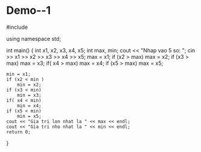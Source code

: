 # Demo--1
#include<iostream>

using namespace std;

int main() {
    int x1, x2, x3, x4, x5;
    int max, min;
    cout << "Nhap vao 5 so: ";
    cin >> x1 >> x2 >> x3 >> x4 >> x5;
    max = x1;
    if (x2 > max)
        max = x2;
    if (x3 > max)
        max = x3;
    if( x4 > max)
        max = x4;
    if (x5 > max)
        max = x5;
    
    min = x1;
    if (x2 < min )
        min = x2;
    if (x3 < min)
        min = x3;
    if( x4 < min)
        min = x4;
    if (x5 < min)
        min = x5;
    cout << "Gia tri lon nhat la " << max << endl;
    cout << "Gia tri nho nhat la " << min << endl;
    return 0;
}
